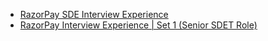  - [RazorPay SDE Interview Experience](https://www.geeksforgeeks.org/razorpay-sde-interview-experience/)
- [RazorPay Interview Experience | Set 1 (Senior SDET Role)](https://www.geeksforgeeks.org/razorpay-interview-experience-set-1-senior-sdet-role/)